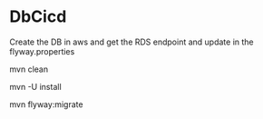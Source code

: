 # DbCicd


Create the DB in aws and get the RDS endpoint and update in the flyway.properties

mvn clean


mvn -U install


mvn flyway:migrate
